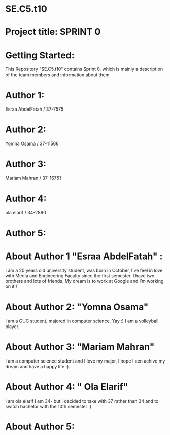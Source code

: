  
# SE.C5.t10

# Project title: SPRINT 0

# Getting Started: 
This Repository "SE.C5.t10" contains Sprint 0, which is mainly a description of the team members and information about them


# Author 1:
Esraa AbdelFatah / 37-7575 

# Author 2:
Yomna Osama / 37-11566

# Author 3:
Mariam Mahran / 37-16751

# Author 4:
ola elarif / 34-2880
# Author 5:


# About Author 1 "Esraa AbdelFatah" :
I am a 20 years old university student, was born in October, I’ve feel in love with Media and Engineering Faculty since the first semester.
I have two brothers and lots of friends. My dream is to work at Google and I’m working on it!!


# About Author 2: "Yomna Osama"
 I am a GUC student, majored in computer science. Yay :)
 I am a volleyball player.
 
 
# About Author 3: "Mariam Mahran"
I am a computer science student and I love my major, I hope I acn achive my dream and have a happy life :).


# About Author 4: " Ola Elarif"
I am ola elarif I  am 34- but i decided to take with 37 rather than 34 and to switch bachelor with the 10th semester :)
# About Author 5:

